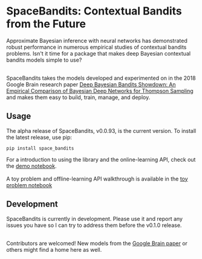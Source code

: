 # SpaceBandits: Contextual Bandits from the Future

Approximate Bayesian inference with neural networks has demonstrated robust performance in numerous empirical studies of contextual bandits problems. Isn't it time for a package that makes deep Bayesian contextual bandits models simple to use?<br><br>

SpaceBandits takes the models developed and experimented on in the 2018 Google Brain research paper [Deep Bayesian Bandits Showdown: An Empirical Comparison of Bayesian Deep Networks for Thompson Sampling](https://arxiv.org/pdf/1802.09127.pdf) and makes them easy to build, train, manage, and deploy.

## Usage

The alpha release of SpaceBandits, v0.0.93, is the current version. To install the latest release, use pip: 

`
pip install space_bandits
`

For a introduction to using the library and the online-learning API, check out the [demo notebook](demo.ipynb).<br><br>
A toy problem and offline-learning API walkthrough is available in the [toy problem notebook](toy_problem.ipynb)

## Development

SpaceBandits is currently in development. Please use it and report any issues you have so I can try to address them before the v0.1.0 release.<br><br>

Contributors are welcomed! New models from the [Google Brain paper](https://arxiv.org/pdf/1802.09127.pdf) or others might find a home here as well.
